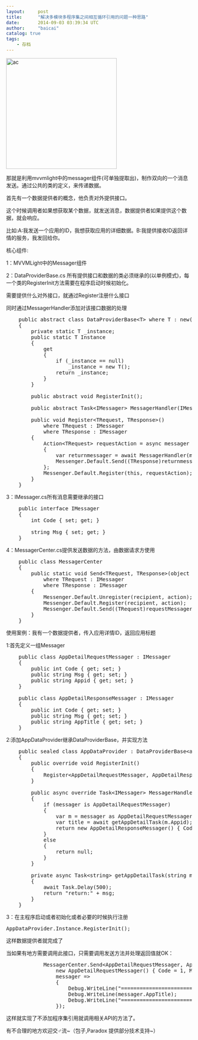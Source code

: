 ```yaml
---
layout:     post
title:      "解决多模块多程序集之间相互循环引用的问题一种思路"
date:       2014-09-03 03:39:34 UTC
author:     "baicai"
catalog: true
tags:
    - 存档
---
```


<p>
	<a href="http://www.liubaicai.net/wp-content/uploads/2014/09/ac.jpg"><img alt="ac" class="alignnone size-medium wp-image-360" height="300" src="http://www.liubaicai.net/wp-content/uploads/2014/09/ac-300x300.jpg" width="300" /></a>
</p>

<p>
	那就是利用mvvmlight中的messager组件(可单独提取出)，制作双向的一个消息发送。通过公共的类的定义，来传递数据。
</p>

<p>
	首先有一个数据提供者的概念，他负责对外提供接口。
</p>

<p>
	这个时候调用者如果想获取某个数据，就发送消息，数据提供者如果提供这个数据，就会响应。
</p>

<p>
	比如:A:我发送一个应用的ID，我想获取应用的详细数据。B:我提供接收ID返回详情的服务，我发回给你。
</p>

<p>
	核心组件:
</p>

<p>
	1：MVVMLight中的Messager组件
</p>

<p>
	2：DataProviderBase.cs 所有提供接口和数据的类必须继承的(以单例模式)，每一个类的RegisterInit方法需要在程序启动时候初始化。
</p>

<p>
	需要提供什么对外接口，就通过Register注册什么接口
</p>

<p>
	同时通过MessagerHandler添加对该接口数据的处理
</p>

<pre class="brush:csharp;">
    public abstract class DataProviderBase&lt;T&gt; where T : new()
    {
        private static T _instance;
        public static T Instance
        {
            get
            {
                if (_instance == null)
                    _instance = new T();
                return _instance;
            }
        }

        public abstract void RegisterInit();

        public abstract Task&lt;IMessager&gt; MessagerHandler(IMessager messager);

        public void Register&lt;TRequest, TResponse&gt;()
            where TRequest : IMessager
            where TResponse : IMessager
        {
            Action&lt;TRequest&gt; requestAction = async messager =&gt;
            {
                var returnmessager = await MessagerHandler(messager);
                Messenger.Default.Send((TResponse)returnmessager);
            };
            Messenger.Default.Register(this, requestAction);
        }
    }</pre>

<p>
	3：IMessager.cs所有消息需要继承的接口
</p>

<pre class="brush:csharp;">
    public interface IMessager
    {
        int Code { set; get; }

        string Msg { set; get; }
    }</pre>

<p>
	4：MessagerCenter.cs提供发送数据的方法，由数据请求方使用
</p>

<pre class="brush:csharp;">
    public class MessagerCenter
    {
        public static void Send&lt;TRequest, TResponse&gt;(object recipient, IMessager requestMessager, Action&lt;TResponse&gt; action)
            where TRequest : IMessager
            where TResponse : IMessager
        {
            Messenger.Default.Unregister(recipient, action);
            Messenger.Default.Register(recipient, action);
            Messenger.Default.Send((TRequest)requestMessager);
        }
    }</pre>

<p>
	使用案例：我有一个数据提供者，传入应用详情ID，返回应用标题
</p>

<p>
	1:首先定义一组Messager
</p>

<pre class="brush:csharp;">
    public class AppDetailRequestMessager : IMessager
    {
        public int Code { get; set; }
        public string Msg { get; set; }
        public string Appid { get; set; }
    }

    public class AppDetailResponseMessager : IMessager
    {
        public int Code { get; set; }
        public string Msg { get; set; }
        public string AppTitle { get; set; }
    }</pre>

<p>
	2:添加AppDataProvider继承DataProviderBase，并实现方法
</p>

<pre class="brush:csharp;">
    public sealed class AppDataProvider : DataProviderBase&lt;appdataprovider&gt;
    {
        public override void RegisterInit()
        {
            Register&lt;AppDetailRequestMessager, AppDetailResponseMessager&gt;();
        }

        public async override Task&lt;IMessager&gt; MessagerHandler(IMessager messager)
        {
            if (messager is AppDetailRequestMessager)
            {
                var m = messager as AppDetailRequestMessager;
                var title = await getAppDetailTask(m.Appid);
                return new AppDetailResponseMessager() { Code = m.Code, Msg = m.Msg, AppTitle = title };
            }
            else
            {
                return null;
            }
        }

        private async Task&lt;string&gt; getAppDetailTask(string msg)
        {
            await Task.Delay(500);
            return "return:" + msg;
        }
    }</pre>

<p>
	3：在主程序启动或者初始化或者必要的时候执行注册
</p>

<pre class="brush:csharp;">
AppDataProvider.Instance.RegisterInit();</pre>

<p>
	这样数据提供者就完成了
</p>

<p>
	当如果有地方需要调用此接口，只需要调用发送方法并处理返回值就OK：
</p>

<pre class="brush:csharp;">
            MessagerCenter.Send&lt;AppDetailRequestMessager, AppDetailResponseMessager&gt;(this,
                new AppDetailRequestMessager() { Code = 1, Msg = "Test", Appid = "12315" },
                messager =&gt;
                {
                    Debug.WriteLine("=======================");
                    Debug.WriteLine(messager.AppTitle);
                    Debug.WriteLine("=======================");
                });</pre>

<p>
	这样就实现了不添加程序集引用就调用相关API的方法了。
</p>

<p>
	有不合理的地方欢迎交♂流~（包子,Paradox 提供部分技术支持~）
</p>
